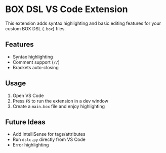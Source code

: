 # BOX DSL VS Code Extension

This extension adds syntax highlighting and basic editing features for your custom BOX DSL (`.box`) files.

## Features
- Syntax highlighting
- Comment support (`//`)
- Brackets auto-closing

## Usage
1. Open VS Code
2. Press `F5` to run the extension in a dev window
3. Create a `main.box` file and enjoy highlighting

## Future Ideas
- Add IntelliSense for tags/attributes
- Run `dslc.py` directly from VS Code
- Error highlighting
